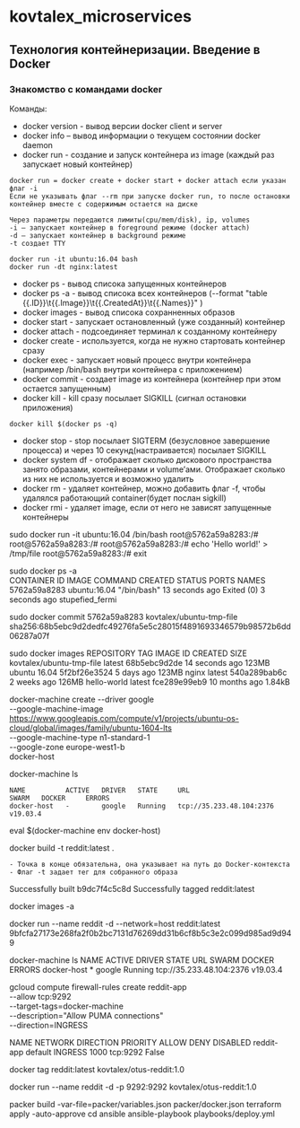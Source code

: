 # kovtalex_microservices

## Технология контейнеризации. Введение в Docker

### Знакомство с командами docker

Команды:
- docker version - вывод версии docker client и server
- docker info – вывод информации о текущем состоянии docker daemon
- docker run - создание и запуск контейнера из image (каждый раз запускает новый контейнер)
```
docker run = docker create + docker start + docker attach если указан флаг -i 
Если не указывать флаг --rm при запуске docker run, то после остановки контейнер вместе с содержимым остается на диске

Через параметры передаются лимиты(cpu/mem/disk), ip, volumes
-i – запускает контейнер в foreground режиме (docker attach)
-d – запускает контейнер в background режиме
-t создает TTY

docker run -it ubuntu:16.04 bash
docker run -dt nginx:latest
```  
- docker ps - вывод списока запущенных контейнеров
- docker ps -a - вывод списока всех контейнеров (--format "table {{.ID}}\t{{.Image}}\t{{.CreatedAt}}\t{{.Names}}" )
- docker images - вывод списока сохранненных образов
- docker start - запускает остановленный (уже созданный) контейнер
- docker attach - подсоединяет терминал к созданному контейнеру
- docker create - используется, когда не нужно стартовать контейнер сразу
- docker exec - запускает новый процесс внутри контейнера (например /bin/bash внутри контейнера с приложением)
- docker commit - создает image из контейнера (контейнер при этом остается запущенным)
- docker kill - kill сразу посылает SIGKILL (сигнал остановки приложения)
```
docker kill $(docker ps -q)
```
- docker stop - stop посылает SIGTERM (безусловное завершение процесса) и через 10 секунд(настраивается) посылает SIGKILL
- docker system df - отображает сколько дискового пространства занято образами, контейнерами и volume’ами. Отображает сколько из них не используется и возможно удалить
- docker rm - удаляет контейнер, можно добавить флаг -f, чтобы удалялся работающий container(будет послан sigkill)
- docker rmi  - удаляет image, если от него не зависят запущенные контейнеры

sudo docker run -it ubuntu:16.04 /bin/bash
root@5762a59a8283:/# 
root@5762a59a8283:/# 
root@5762a59a8283:/#  echo 'Hello world!' > /tmp/file
root@5762a59a8283:/# exit

sudo docker ps -a                         
CONTAINER ID        IMAGE               COMMAND             CREATED             STATUS                     PORTS               NAMES
5762a59a8283        ubuntu:16.04        "/bin/bash"         13 seconds ago      Exited (0) 3 seconds ago                       stupefied_fermi

sudo  docker commit 5762a59a8283 kovtalex/ubuntu-tmp-file
sha256:68b5ebc9d2dedfc49276fa5e5c28015f4891693346579b98572b6dd06287a07f

sudo docker images
REPOSITORY                 TAG                 IMAGE ID            CREATED             SIZE
kovtalex/ubuntu-tmp-file   latest              68b5ebc9d2de        14 seconds ago      123MB
ubuntu                     16.04               5f2bf26e3524        5 days ago          123MB
nginx                      latest              540a289bab6c        2 weeks ago         126MB
hello-world                latest              fce289e99eb9        10 months ago       1.84kB



 docker-machine create --driver google \
 --google-machine-image https://www.googleapis.com/compute/v1/projects/ubuntu-os-cloud/global/images/family/ubuntu-1604-lts \
 --google-machine-type n1-standard-1 \
 --google-zone europe-west1-b \
 docker-host

docker-machine ls
```
NAME          ACTIVE   DRIVER   STATE     URL                        SWARM   DOCKER     ERRORS
docker-host   -        google   Running   tcp://35.233.48.104:2376           v19.03.4  
```

eval $(docker-machine env docker-host)

 docker build -t reddit:latest .
```
- Точка в конце обязательна, она указывает на путь до Docker-контекста
- Флаг -t задает тег для собранного образа
```

Successfully built b9dc7f4c5c8d
Successfully tagged reddit:latest

docker images -a 

docker run --name reddit -d --network=host reddit:latest
9bfcfa27173e268fa2f0b2bc7131d76269dd31b6cf8b5c3e2c099d985ad9d949

docker-machine ls
NAME          ACTIVE   DRIVER   STATE     URL                        SWARM   DOCKER     ERRORS
docker-host   *        google   Running   tcp://35.233.48.104:2376           v19.03.4   

 gcloud compute firewall-rules create reddit-app \
 --allow tcp:9292 \
 --target-tags=docker-machine \
 --description="Allow PUMA connections" \
 --direction=INGRESS

NAME        NETWORK  DIRECTION  PRIORITY  ALLOW     DENY  DISABLED
reddit-app  default  INGRESS    1000      tcp:9292        False

docker tag reddit:latest kovtalex/otus-reddit:1.0

docker run --name reddit -d -p 9292:9292 kovtalex/otus-reddit:1.0





 packer build -var-file=packer/variables.json packer/docker.json
 terraform apply -auto-approve
 cd ansible
 ansible-playbook playbooks/deploy.yml